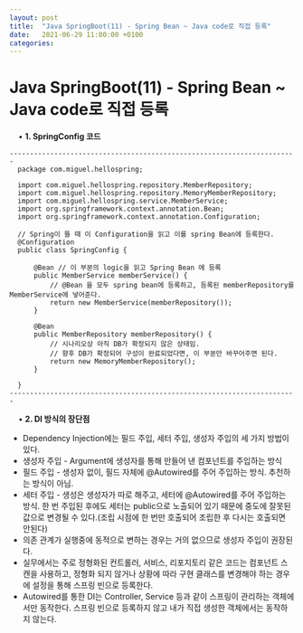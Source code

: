 ```yaml
---
layout: post
title:  "Java SpringBoot(11) - Spring Bean ~ Java code로 직접 등록"
date:   2021-06-29 11:00:00 +0100
categories:
---
```


# Java SpringBoot(11) - Spring Bean ~ Java code로 직접 등록
&nbsp;
&nbsp;
• **1. SpringConfig 코드**
&nbsp;
```
-----------------------------------------------------------------------
  package com.miguel.hellospring;

  import com.miguel.hellospring.repository.MemberRepository;
  import com.miguel.hellospring.repository.MemoryMemberRepository;
  import com.miguel.hellospring.service.MemberService;
  import org.springframework.context.annotation.Bean;
  import org.springframework.context.annotation.Configuration;

  // Spring이 뜰 때 이 Configuration을 읽고 이를 spring Bean에 등록한다.
  @Configuration
  public class SpringConfig {

      @Bean // 이 부분의 logic을 읽고 Spring Bean 에 등록
      public MemberService memberService() {
          // @Bean 을 모두 spring bean에 등록하고, 등록된 memberRepository를 MemberService에 넣어준다.
          return new MemberService(memberRepository());
      }

      @Bean
      public MemberRepository memberRepository() {
          // 시나리오상 아직 DB가 확정되지 않은 상태임.
          // 향후 DB가 확정되어 구성이 완료되었다면, 이 부분만 바꾸어주면 된다.
          return new MemoryMemberRepository();
      }
      
  }
-----------------------------------------------------------------------
```
&nbsp;
&nbsp;
• **2. DI 방식의 장단점**
&nbsp;
- Dependency Injection에는 필드 주입, 세터 주입, 생성자 주입의 세 가지 방법이 있다.
- 생성자 주입 - Argument에 생성자를 통해 만들어 낸 컴포넌트를 주입하는 방식
- 필드 주입 - 생성자 없이, 필드 자체에 @Autowired를 주어 주입하는 방식. 추천하는 방식이 아님.
- 세터 주입 - 생성은 생성자가 따로 해주고, 세터에 @Autowired를 주어 주입하는 방식. 한 번 주입된 후에도 세터는 public으로 노출되어 있기 때문에 중도에 잘못된 값으로 변경될 수 있다.(조립 시점에 한 번만 호출되어 조립한 후 다시는 호출되면 안된다)
- 의존 관계가 실행중에 동적으로 변하는 경우는 거의 없으므로 생성자 주입이 권장된다.
- 실무에서는 주로 정형화된 컨트롤러, 서비스, 리포지토리 같은 코드는 컴포넌트 스캔을 사용하고, 정형화 되지 않거나 상황에 따라 구현 클래스를 변경해야 하는 경우에 설정을 통해 스프링 빈으로 등록한다.
- Autowired를 통한 DI는 Controller, Service 등과 같이 스프링이 관리하는 객체에서만 동작한다. 스프링 빈으로 등록하지 않고 내가 직접 생성한 객체에서는 동작하지 않는다.

&nbsp;
